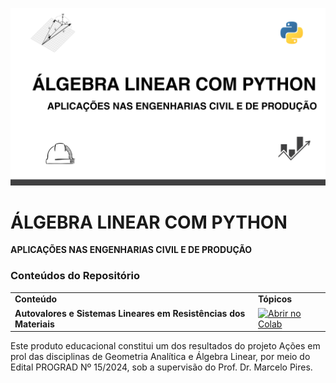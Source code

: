 ![PyAlgerin2](assents/capa.png)


# ÁLGEBRA LINEAR COM PYTHON
**APLICAÇÕES NAS ENGENHARIAS CIVIL E DE PRODUÇÃO**

### Conteúdos do Repositório

<div align="center">
    <table>
        <tr>
            <td><strong>Conteúdo</strong></td>
            <td><strong>Tópicos</strong></td>
        </tr>
        <tr>
            <td><strong>Autovalores e Sistemas Lineares em Resistências dos Materiais</strong></td>
            <td><a href="https://colab.research.google.com/drive/19aF4oj6WhO5n_Ycp4TKfCpNuo7kywAc?usp=sharing" target="_blank">
                <img src="https://colab.research.google.com/assets/colab-badge.svg" alt="Abrir no Colab" />
            </a></td>
        </tr>
    </table>
</div>


Este produto educacional constitui um dos resultados do projeto Ações em prol das disciplinas de Geometria Analítica e Álgebra Linear, por meio do Edital PROGRAD Nº 15/2024, sob a supervisão do Prof. Dr. Marcelo Pires.